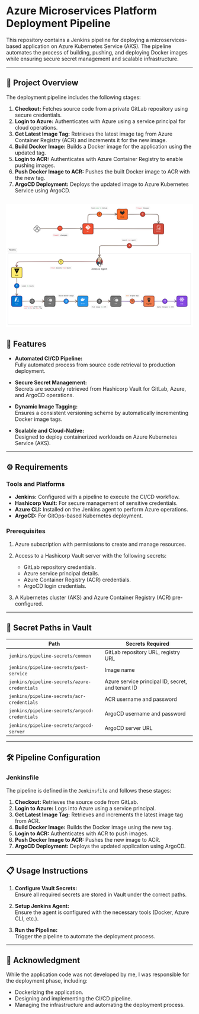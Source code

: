 # Azure Microservices Platform Deployment Pipeline

This repository contains a Jenkins pipeline for deploying a microservices-based application on Azure Kubernetes Service (AKS). The pipeline automates the process of building, pushing, and deploying Docker images while ensuring secure secret management and scalable infrastructure.

---

## 📖 Project Overview

The deployment pipeline includes the following stages:

1. **Checkout:** Fetches source code from a private GitLab repository using secure credentials.
2. **Login to Azure:** Authenticates with Azure using a service principal for cloud operations.
3. **Get Latest Image Tag:** Retrieves the latest image tag from Azure Container Registry (ACR) and increments it for the new image.
4. **Build Docker Image:** Builds a Docker image for the application using the updated tag.
5. **Login to ACR:** Authenticates with Azure Container Registry to enable pushing images.
6. **Push Docker Image to ACR:** Pushes the built Docker image to ACR with the new tag.
7. **ArgoCD Deployment:** Deploys the updated image to Azure Kubernetes Service using ArgoCD.

![Pipeline](images/CICD%20Pipeline.png)
---

## 🚀 Features

- **Automated CI/CD Pipeline:**  
  Fully automated process from source code retrieval to production deployment.

- **Secure Secret Management:**  
  Secrets are securely retrieved from Hashicorp Vault for GitLab, Azure, and ArgoCD operations.

- **Dynamic Image Tagging:**  
  Ensures a consistent versioning scheme by automatically incrementing Docker image tags.

- **Scalable and Cloud-Native:**  
  Designed to deploy containerized workloads on Azure Kubernetes Service (AKS).

---

## ⚙️ Requirements

### Tools and Platforms
- **Jenkins:** Configured with a pipeline to execute the CI/CD workflow.
- **Hashicorp Vault:** For secure management of sensitive credentials.
- **Azure CLI:** Installed on the Jenkins agent to perform Azure operations.
- **ArgoCD:** For GitOps-based Kubernetes deployment.

### Prerequisites
1. Azure subscription with permissions to create and manage resources.
2. Access to a Hashicorp Vault server with the following secrets:
    - GitLab repository credentials.
    - Azure service principal details.
    - Azure Container Registry (ACR) credentials.
    - ArgoCD login credentials.

3. A Kubernetes cluster (AKS) and Azure Container Registry (ACR) pre-configured.

---

## 🔑 Secret Paths in Vault

| Path                                          | Secrets Required |
|-----------------------------------------------|------------------|
| `jenkins/pipeline-secrets/common`             | GitLab repository URL, registry URL |
| `jenkins/pipeline-secrets/post-service`       | Image name |
| `jenkins/pipeline-secrets/azure-credentials`  | Azure service principal ID, secret, and tenant ID |
| `jenkins/pipeline-secrets/acr-credentials`    | ACR username and password |
| `jenkins/pipeline-secrets/argocd-credentials` | ArgoCD username and password |
| `jenkins/pipeline-secrets/argocd-server`      | ArgoCD server URL |

---

## 🛠 Pipeline Configuration

### Jenkinsfile

The pipeline is defined in the `Jenkinsfile` and follows these stages:
1. **Checkout:** Retrieves the source code from GitLab.
2. **Login to Azure:** Logs into Azure using a service principal.
3. **Get Latest Image Tag:** Retrieves and increments the latest image tag from ACR.
4. **Build Docker Image:** Builds the Docker image using the new tag.
5. **Login to ACR:** Authenticates with ACR to push images.
6. **Push Docker Image to ACR:** Pushes the new image to ACR.
7. **ArgoCD Deployment:** Deploys the updated application using ArgoCD.

---

## 📋 Usage Instructions

1. **Configure Vault Secrets:**  
   Ensure all required secrets are stored in Vault under the correct paths.

2. **Setup Jenkins Agent:**  
   Ensure the agent is configured with the necessary tools (Docker, Azure CLI, etc.).

3. **Run the Pipeline:**  
   Trigger the pipeline to automate the deployment process.

---

## 🙌 Acknowledgment

While the application code was not developed by me, I was responsible for the deployment phase, including:
- Dockerizing the application.
- Designing and implementing the CI/CD pipeline.
- Managing the infrastructure and automating the deployment process.

